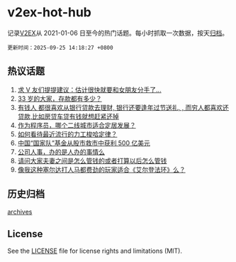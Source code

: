 # v2ex-hot-hub

 记录[V2EX](https://www.v2ex.com/)从 2021-01-06 日至今的热门话题。每小时抓取一次数据，按天[归档](archives)。

`更新时间：2025-09-25 14:18:27 +0800`

## 热议话题

1. [求 V 友们提提建议：估计很快就要和女朋友分手了...](https://www.v2ex.com/t/1161535)
1. [33 岁的大家，存款都有多少？](https://www.v2ex.com/t/1161675)
1. [有钱人 都很喜欢从银行贷款去理财, 银行还要逢年过节送礼, , 而穷人都喜欢还贷款,比如房贷车贷有钱就想赶紧还掉](https://www.v2ex.com/t/1161567)
1. [作为程序员，哪个二线城市适合定居发展？](https://www.v2ex.com/t/1161661)
1. [如何看待最近流行的力工梭哈定律？](https://www.v2ex.com/t/1161513)
1. [中国“国家队”基金从股市救市中获利 500 亿美元](https://www.v2ex.com/t/1161657)
1. [公司人事，办的是人办的事情么](https://www.v2ex.com/t/1161537)
1. [请问大家夫妻之间是怎么管钱的或者打算以后怎么管钱](https://www.v2ex.com/t/1161525)
1. [像我这种塞尔达打人马都费劲的玩家适合《艾尔登法环》么？](https://www.v2ex.com/t/1161654)

## 历史归档

[archives](archives)

## License

See the [LICENSE](LICENSE) file for license rights and limitations (MIT).

